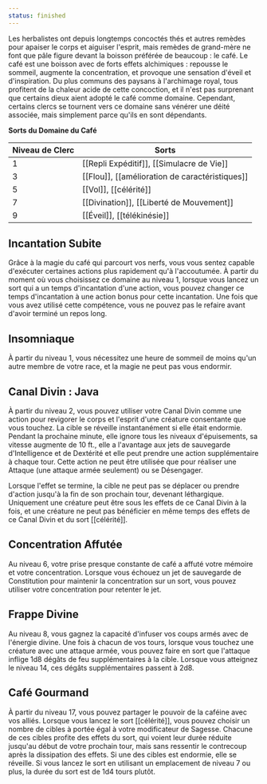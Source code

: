 ```yaml
---
status: finished
---
```

Les herbalistes ont depuis longtemps concoctés thés et autres remèdes pour apaiser le corps et aiguiser l'esprit, mais remèdes de grand-mère ne font que pâle figure devant la boisson préférée de beaucoup : le café. Le café est une boisson avec de forts effets alchimiques : repousse le sommeil, augmente la concentration, et provoque une sensation d'éveil et d'inspiration. Du plus communs des paysans à l'archimage royal, tous profitent de la chaleur acide de cette concoction, et il n'est pas surprenant que certains dieux aient adopté le café comme domaine. Cependant, certains clercs se tournent vers ce domaine sans vénérer une déité associée, mais simplement parce qu'ils en sont dépendants.

**Sorts du Domaine du Café**

| Niveau de Clerc | Sorts                                          |
| --------------- | ---------------------------------------------- |
| 1               | [[Repli Expéditif]], [[Simulacre de Vie]]      |
| 3               | [[Flou]], [[amélioration de caractéristiques]] |
| 5               | [[Vol]], [[célérité]]                          |
| 7               | [[Divination]], [[Liberté de Mouvement]]       |
| 9               | [[Éveil]], [[télékinésie]]                     |

## Incantation Subite

Grâce à la magie du café qui parcourt vos nerfs, vous vous sentez capable d'exécuter certaines actions plus rapidement qu'à l'accoutumée. À partir du moment où vous choisissez ce domaine au niveau 1, lorsque vous lancez un sort qui a un temps d'incantation d'une action, vous pouvez changer ce temps d'incantation à une action bonus pour cette incantation. Une fois que vous avez utilisé cette compétence, vous ne pouvez pas le refaire avant d'avoir terminé un repos long.

## Insomniaque

À partir du niveau 1, vous nécessitez une heure de sommeil de moins qu'un autre membre de votre race, et la magie ne peut pas vous endormir.

## Canal Divin : Java

À partir du niveau 2, vous pouvez utiliser votre Canal Divin comme une action pour revigorer le corps et l'esprit d'une créature consentante que vous touchez. La cible se réveille instantanément si elle était endormie. Pendant la prochaine minute, elle ignore tous les niveaux d'épuisements, sa vitesse augmente de 10 ft., elle a l'avantage aux jets de sauvegarde d'Intelligence et de Dextérité et elle peut prendre une action supplémentaire à chaque tour. Cette action ne peut être utilisée que pour réaliser une Attaque (une attaque armée seulement) ou se Désengager.

Lorsque l'effet se termine, la cible ne peut pas se déplacer ou prendre d'action jusqu'à la fin de son prochain tour, devenant léthargique. Uniquement une créature peut être sous les effets de ce Canal Divin à la fois, et une créature ne peut pas bénéficier en même temps des effets de ce Canal Divin et du sort [[célérité]].

## Concentration Affutée

Au niveau 6, votre prise presque constante de café a affuté votre mémoire et votre concentration. Lorsque vous échouez un jet de sauvegarde de Constitution pour maintenir la concentration sur un sort, vous pouvez utiliser votre concentration pour retenter le jet.

## Frappe Divine

Au niveau 8, vous gagnez la capacité d'infuser vos coups armés avec de l'énergie divine. Une fois à chacun de vos tours, lorsque vous touchez une créature avec une attaque armée, vous pouvez faire en sort que l'attaque inflige 1d8 dégâts de feu supplémentaires à la cible. Lorsque vous atteignez le niveau 14, ces dégâts supplémentaires passent à 2d8.

## Café Gourmand
À partir du niveau 17, vous pouvez partager le pouvoir de la caféine avec vos alliés. Lorsque vous lancez le sort [[célérité]], vous pouvez choisir un nombre de cibles à portée égal à votre modificateur de Sagesse. Chacune de ces cibles profite des effets du sort, qui voient leur durée réduite jusqu'au début de votre prochain tour, mais sans ressentir le contrecoup après la dissipation des effets. Si une des cibles est endormie, elle se réveille. Si vous lancez le sort en utilisant un emplacement de niveau 7 ou plus, la durée du sort est de 1d4 tours plutôt.

